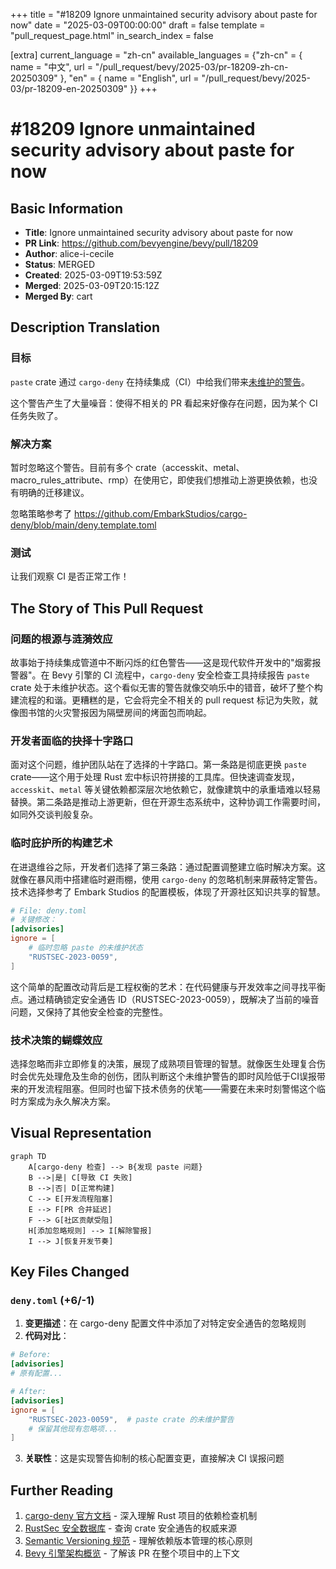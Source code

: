 +++
title = "#18209 Ignore unmaintained security advisory about paste for now"
date = "2025-03-09T00:00:00"
draft = false
template = "pull_request_page.html"
in_search_index = false

[extra]
current_language = "zh-cn"
available_languages = {"zh-cn" = { name = "中文", url = "/pull_request/bevy/2025-03/pr-18209-zh-cn-20250309" }, "en" = { name = "English", url = "/pull_request/bevy/2025-03/pr-18209-en-20250309" }}
+++

# #18209 Ignore unmaintained security advisory about paste for now

## Basic Information
- **Title**: Ignore unmaintained security advisory about paste for now
- **PR Link**: https://github.com/bevyengine/bevy/pull/18209
- **Author**: alice-i-cecile
- **Status**: MERGED
- **Created**: 2025-03-09T19:53:59Z
- **Merged**: 2025-03-09T20:15:12Z
- **Merged By**: cart

## Description Translation
### 目标

`paste` crate 通过 `cargo-deny` 在持续集成（CI）中给我们带来[未维护的警告](https://github.com/bevyengine/bevy/actions/runs/13751490200/job/38452998990?pr=18099)。

这个警告产生了大量噪音：使得不相关的 PR 看起来好像存在问题，因为某个 CI 任务失败了。

### 解决方案

暂时忽略这个警告。目前有多个 crate（accesskit、metal、macro_rules_attribute、rmp）在使用它，即使我们想推动上游更换依赖，也没有明确的迁移建议。

忽略策略参考了 https://github.com/EmbarkStudios/cargo-deny/blob/main/deny.template.toml

### 测试

让我们观察 CI 是否正常工作！

## The Story of This Pull Request

### 问题的根源与涟漪效应

故事始于持续集成管道中不断闪烁的红色警告——这是现代软件开发中的"烟雾报警器"。在 Bevy 引擎的 CI 流程中，`cargo-deny` 安全检查工具持续报告 `paste` crate 处于未维护状态。这个看似无害的警告就像交响乐中的错音，破坏了整个构建流程的和谐。更糟糕的是，它会将完全不相关的 pull request 标记为失败，就像图书馆的火灾警报因为隔壁房间的烤面包而响起。

### 开发者面临的抉择十字路口

面对这个问题，维护团队站在了选择的十字路口。第一条路是彻底更换 `paste` crate——这个用于处理 Rust 宏中标识符拼接的工具库。但快速调查发现，`accesskit`、`metal` 等关键依赖都深层次地依赖它，就像建筑中的承重墙难以轻易替换。第二条路是推动上游更新，但在开源生态系统中，这种协调工作需要时间，如同外交谈判般复杂。

### 临时庇护所的构建艺术

在进退维谷之际，开发者们选择了第三条路：通过配置调整建立临时解决方案。这就像在暴风雨中搭建临时避雨棚，使用 `cargo-deny` 的忽略机制来屏蔽特定警告。技术选择参考了 Embark Studios 的配置模板，体现了开源社区知识共享的智慧。

```toml
# File: deny.toml
# 关键修改：
[advisories]
ignore = [
    # 临时忽略 paste 的未维护状态
    "RUSTSEC-2023-0059",
]
```

这个简单的配置改动背后是工程权衡的艺术：在代码健康与开发效率之间寻找平衡点。通过精确锁定安全通告 ID（RUSTSEC-2023-0059），既解决了当前的噪音问题，又保持了其他安全检查的完整性。

### 技术决策的蝴蝶效应

选择忽略而非立即修复的决策，展现了成熟项目管理的智慧。就像医生处理复合伤时会优先处理危及生命的创伤，团队判断这个未维护警告的即时风险低于CI误报带来的开发流程阻塞。但同时也留下技术债务的伏笔——需要在未来时刻警惕这个临时方案成为永久解决方案。

## Visual Representation

```mermaid
graph TD
    A[cargo-deny 检查] --> B{发现 paste 问题}
    B -->|是| C[导致 CI 失败]
    B -->|否| D[正常构建]
    C --> E[开发流程阻塞]
    E --> F[PR 合并延迟]
    F --> G[社区贡献受阻]
    H[添加忽略规则] --> I[解除警报]
    I --> J[恢复开发节奏]
```

## Key Files Changed

### `deny.toml` (+6/-1)
1. **变更描述**：在 cargo-deny 配置文件中添加了对特定安全通告的忽略规则
2. **代码对比**：
```toml
# Before:
[advisories]
# 原有配置...

# After:
[advisories]
ignore = [
    "RUSTSEC-2023-0059",  # paste crate 的未维护警告
    # 保留其他现有忽略项...
]
```
3. **关联性**：这是实现警告抑制的核心配置变更，直接解决 CI 误报问题

## Further Reading

1. [cargo-deny 官方文档](https://embarkstudios.github.io/cargo-deny/) - 深入理解 Rust 项目的依赖检查机制
2. [RustSec 安全数据库](https://rustsec.org/) - 查询 crate 安全通告的权威来源
3. [Semantic Versioning 规范](https://semver.org/) - 理解依赖版本管理的核心原则
4. [Bevy 引擎架构概览](https://bevyengine.org/learn/book/introduction/) - 了解该 PR 在整个项目中的上下文